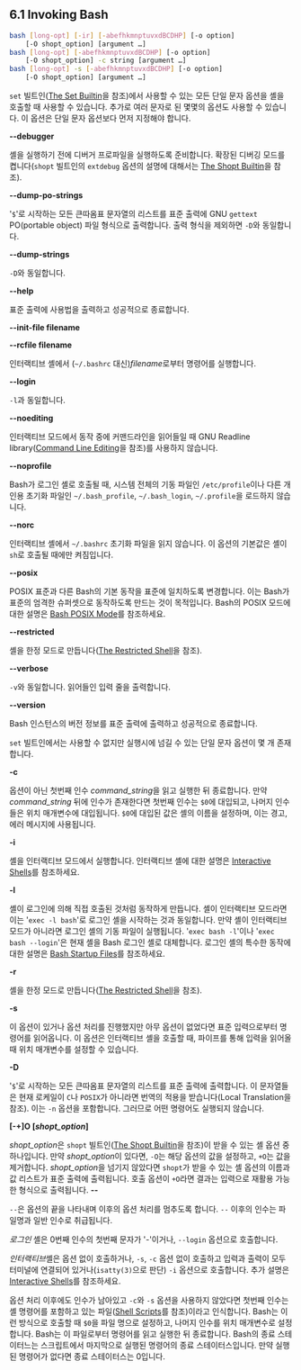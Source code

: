 ## 6.1 Invoking Bash
```sh
bash [long-opt] [-ir] [-abefhkmnptuvxdBCDHP] [-o option]
    [-O shopt_option] [argument …]
bash [long-opt] [-abefhkmnptuvxdBCDHP] [-o option]
    [-O shopt_option] -c string [argument …]
bash [long-opt] -s [-abefhkmnptuvxdBCDHP] [-o option]
    [-O shopt_option] [argument …]
```

`set` 빌트인([The Set Builtin](chapter_4_3_1.html)을 참조)에서 사용할 수 있는 모든 단일 문자 옵션을 셸을 호출할 때 사용할 수 있습니다. 추가로 여러 문자로 된 몇몇의 옵션도 사용할 수 있습니다. 이 옵션은 단일 문자 옵션보다 먼저 지정해야 합니다.

**--debugger**

셸을 실행하기 전에 디버거 프로파일을 실행하도록 준비합니다. 확장된 디버깅 모드를 켭니다(`shopt` 빌트인의 `extdebug` 옵션의 설명에 대해서는 [The Shopt Builtin](chapter_4_3_2.html)을 참조).

**--dump-po-strings**

'`$`'로 시작하는 모든 큰따옴표 문자열의 리스트를 표준 출력에 GNU `gettext` PO(portable object) 파일 형식으로 출력합니다. 출력 형식을 제외하면 `-D`와 동일합니다.

**--dump-strings**

`-D`와 동일합니다.

**--help**

표준 출력에 사용법을 출력하고 성공적으로 종료합니다.

**--init-file filename**

**--rcfile filename**

인터랙티브 셸에서 (`~/.bashrc` 대신)*filename*로부터 명령어를 실행합니다.

**--login**

`-l`과 동일합니다.

**--noediting**

인터랙티브 모드에서 동작 중에 커맨드라인을 읽어들일 때 GNU Readline library([Command Line Editing](chapter_8.html)을 참조)를 사용하지 않습니다.

**--noprofile**

Bash가 로그인 셸로 호출될 때, 시스템 전체의 기동 파일인 `/etc/profile`이나 다른 개인용 초기화 파일인 `~/.bash_profile`, `~/.bash_login`, `~/.profile`을 로드하지 않습니다.

**--norc**

인터랙티브 셸에서 `~/.bashrc` 초기화 파일을 읽지 않습니다. 이 옵션의 기본값은 셸이 `sh`로 호출될 때에만 켜짐입니다.

**--posix**

POSIX 표준과 다른 Bash의 기본 동작을 표준에 일치하도록 변경합니다. 이는 Bash가 표준의 엄격한 슈퍼셋으로 동작하도록 만드는 것이 목적입니다. Bash의 POSIX 모드에 대한 설명은 [Bash POSIX Mode](chapter_6_11.html)를 참조하세요.

**--restricted**

셸을 한정 모드로 만듭니다([The Restricted Shell](chapter_6_10.html)을 참조).

**--verbose**

`-v`와 동일합니다. 읽어들인 입력 줄을 출력합니다.

**--version**

Bash 인스턴스의 버전 정보를 표준 출력에 출력하고 성공적으로 종료합니다.

`set` 빌트인에서는 사용할 수 없지만 실행시에 넘길 수 있는 단일 문자 옵션이 몇 개 존재합니다.

**-c**

옵션이 아닌 첫번째 인수 *command_string*을 읽고 실행한 뒤 종료합니다. 만약 *command_string* 뒤에 인수가 존재한다면 첫번째 인수는 `$0`에 대입되고, 나머지 인수들은 위치 매개변수에 대입됩니다. `$0`에 대입된 값은 셸의 이름을 설정하며, 이는 경고, 에러 메시지에 사용됩니다.

**-i**

셸을 인터랙티브 모드에서 실행합니다. 인터랙티브 셸에 대한 설명은 [Interactive Shells](chapter_6_3.html)를 참조하세요.

**-l**

셸이 로그인에 의해 직접 호출된 것처럼 동작하게 만듭니다. 셸이 인터랙티브 모드라면 이는 '`exec -l bash`'로 로그인 셸을 시작하는 것과 동일합니다. 만약 셸이 인터랙티브 모드가 아니라면 로그인 셸의 기동 파일이 실행됩니다. '`exec bash -l`'이나 '`exec bash --login`'은 현재 셸을 Bash 로그인 셸로 대체합니다. 로그인 셸의 특수한 동작에 대한 설명은 [Bash Startup Files](chapter_6_2.html)를 참조하세요.

**-r**

셸을 한정 모드로 만듭니다([The Restricted Shell](chapter_6_10.html)을 참조).

**-s**

이 옵션이 있거나 옵션 처리를 진행했지만 아무 옵션이 없었다면 표준 입력으로부터 명령어를 읽어옵니다. 이 옵션은 인터랙티브 셸을 호출할 때, 파이프를 통해 입력을 읽어올 때 위치 매개변수를 설정할 수 있습니다.

**-D**

'`$`'로 시작하는 모든 큰따옴표 문자열의 리스트를 표준 출력에 출력합니다. 이 문자열들은 현재 로케일이 `C`나 `POSIX`가 아니라면 번역의 적용을 받습니다(Local Translation을 참조). 이는 `-n` 옵션을 포함합니다. 그러므로 어떤 명령어도 실행되지 않습니다.

**[-+]O [*shopt_option*]**

*shopt_option*은 `shopt` 빌트인([The Shopt Builtin](chapter_4_3_2.html)을 참조)이 받을 수 있는 셸 옵션 중 하나입니다. 만약 *shopt_option*이 있다면, `-O`는 해당 옵션의 값을 설정하고, `+O`는 값을 제거합니다. *shopt_option*을 넘기지 않았다면 `shopt`가 받을 수 있는 셸 옵션의 이름과 값 리스트가 표준 출력에 출력됩니다. 호출 옵션이 `+O`라면 결과는 입력으로 재활용 가능한 형식으로 출력됩니다.
**--**

`--`은 옵션의 끝을 나타내며 이후의 옵션 처리를 멈추도록 합니다. `--` 이후의 인수는 파일명과 일반 인수로 취급됩니다.

*로그인* 셸은 0번째 인수의 첫번째 문자가 '-'이거나, `--login` 옵션으로 호출합니다.

*인터랙티브*셸은 옵션 없이 호출하거나, `-s`, `-c` 옵션 없이 호출하고 입력과 출력이 모두 터미널에 연결되어 있거나(`isatty(3)`으로 판단) `-i` 옵션으로 호출합니다. 추가 설명은 [Interactive Shells](chapter_6_3.html)를 참조하세요.

옵션 처리 이후에도 인수가 남아있고 `-c`와 `-s` 옵션을 사용하지 않았다면 첫번째 인수는 셸 명령어를 포함하고 있는 파일([Shell Scripts](chapter_3_8.html)를 참조)이라고 인식합니다. Bash는 이런 방식으로 호출할 때 `$0`을 파일 명으로 설정하고, 나머지 인수를 위치 매개변수로 설정합니다. Bash는 이 파일로부터 명령어를 읽고 실행한 뒤 종료합니다. Bash의 종료 스테이터느는 스크립트에서 마지막으로 실행된 명령어의 종료 스테이터스입니다. 만약 실행된 명령어가 없다면 종료 스테이터스는 0입니다.